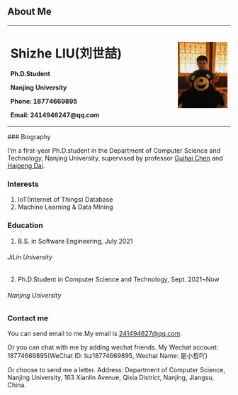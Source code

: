 ## About Me
<table border="0">
  <tr>
    <td width="75%">
      <h1>Shizhe LIU(刘世喆)</h1>
      <p><b>Ph.D.Student</b></p>
      <p><b>Nanjing University</b></p>
      <p><b>Phone: 18774669895</b></p>
      <p><b>Email: 2414946247@qq.com</b></p>
    </td>
    <td width="25%">
      <p></p>
      <p>
      <img src="/image3.jpg" width="100%">
      </p>
    </td>
  </tr>
</table>
### Biography

I'm a first-year Ph.D.student in the Department of Computer Science and Technology, Nanjing University, supervised by professor [Guihai Chen](http://cs.nju.edu.cn/gchen) and [Haipeng Dai](https://cs.nju.edu.cn/daihp/).

### Interests

1. IoT(Internet of Things) Database
2. Machine Learning & Data Mining

### Education
1. B.S. in Software Engineering, July 2021 
###### JiLin University

2. Ph.D.Student in Computer Science and Technology, Sept. 2021~Now
###### Nanjing University

### Contact me
You can send email to me.My email is 241494627@qq.com.

Or you can chat with me by adding wechat friends. My Wechat account: 18774669895(WeChat ID: lsz18774669895, Wechat Name: 是小哲吖)
 
Or choose to send me a letter. Address: Department of Computer Science, Nanjing University, 163 Xianlin Avenue, Qixia District, Nanjing, Jiangsu, China.
